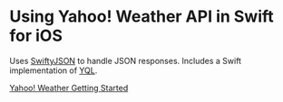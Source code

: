 # Using Yahoo! Weather API in Swift for iOS

Uses [SwiftyJSON](https://github.com/SwiftyJSON/SwiftyJSON) to handle JSON responses. Includes a Swift implementation of [YQL](https://github.com/supertommy/yahoo-weather-ios-swift/blob/master/weather/YQL.swift).

[Yahoo! Weather Getting Started](https://developer.yahoo.com/weather/#get-started)
